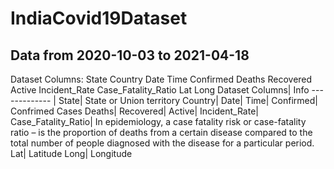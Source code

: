 # IndiaCovid19Dataset
## Data from 2020-10-03 	to  2021-04-18 

Dataset Columns:
  State
  Country
  Date
  Time
  Confirmed
  Deaths
  Recovered
  Active
  Incident_Rate
  Case_Fatality_Ratio
  Lat
  Long
Dataset Columns| Info
------------- |
  State| State or Union territory
  Country|
  Date|
  Time| 
  Confirmed| Confrimed Cases
  Deaths|
  Recovered| 
  Active|
  Incident_Rate|
  Case_Fatality_Ratio| In epidemiology, a case fatality risk or case-fatality ratio – is the proportion of deaths from a certain disease compared to the total      number of people diagnosed with the disease for a particular period.
  Lat| Latitude
  Long| Longitude
